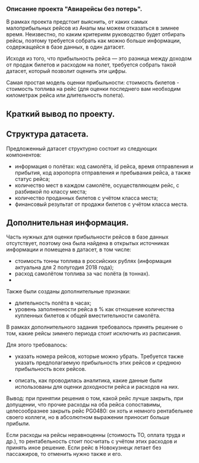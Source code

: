 ### Описание проекта "Авиарейсы без потерь".

В рамках проекта предстоит выяснить, от каких самых малоприбыльных рейсов из Анапы мы можем отказаться в зимнее время. Неизвестно, по каким критериям руководство будет отбирать рейсы, поэтому требуется собрать как можно больше информации, содержащейся в базе данных, в один датасет. 

Исходя из того, что прибыльность рейса — это разница между доходом от продаж билетов и расходом на полет, требуется собрать такой датасет, который позволит оценить эти цифры. 

Самая простая модель оценки прибыльности: стоимость билетов - стоимость топлива на рейс (для оценки последнего вам необходим километраж рейса или длительность полета).

## Краткий вывод по проекту.

## Структура датасета.

Предложенный датасет структурно состоит из следующих компонентов:
- информация о полётах: код самолёта, id рейса, время отправления и прибытия, код аэропорта отправления и пребывания рейса, а также статус рейса;
- количество мест в каждом самолёте, осуществляющем рейс, с разбивкой по классу места;
- количество проданных билетов с учётом класса места;
- финансовый результат от продажи билетов с учётом класса места.

## Дополнительная информация.

Часть нужных для оценки прибыльности рейсов в базе данных отсутствует, поэтому она была найдена в открытых источниках информации и помещена в датасет, в том числе:
- стоимость тонны топлива в российских рублях (информация актуальна для 2 полугодия 2018 года);
- расход самолётом топлива за час полёта (в тоннах).
- 
Также были созданы дополнительные признаки:
- длительность полёта в часах;
- уровень заполненности рейса в % как отношение количества купленных билетов к общей вместительности самолёта.

В рамках дополнительного задания требовалось принять решение о том, какие рейсы зимнего периода стоит исключить из расписания.

Для этого требовалось: 

- указать номера рейсов, которые можно убрать. Требуется также указать предполагаемую прибыльность этих рейсов и среднюю прибыльность всех рейсов.

- описать, как проводилась аналитика, какие данные были использованы для оценки доходности рейса и расходов на них.

Вывод: при принятии решения о том, какой рейс лучше закрыть, при допущении, что прочие расходы на оба рейса сопоставимы, целесообразнее закрыть рейс PG0480: он хоть и немного рентабельнее своего коллеги, но в абсолютном выражении приносит больше прибыли.

Если расходы на рейсы неравноценны (стоимость ТО, оплата труда и др.), то рентабельность стоит посчитать с учётом этих расходов и принять иное решение. Если рейс в Новокузнецк летает без пассажиров, то отменить нужно также и его.
